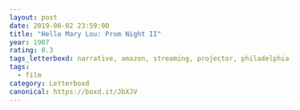```yaml
---
layout: post 
date: 2019-06-02 23:59:00
title: "Hello Mary Lou: Prom Night II"
year: 1987
rating: 0.3
tags_letterboxd: narrative, amazon, streaming, projector, philadelphia, leah
tags:
  - film
category: Letterboxd
canonical: https://boxd.it/JbXJV
---
```


